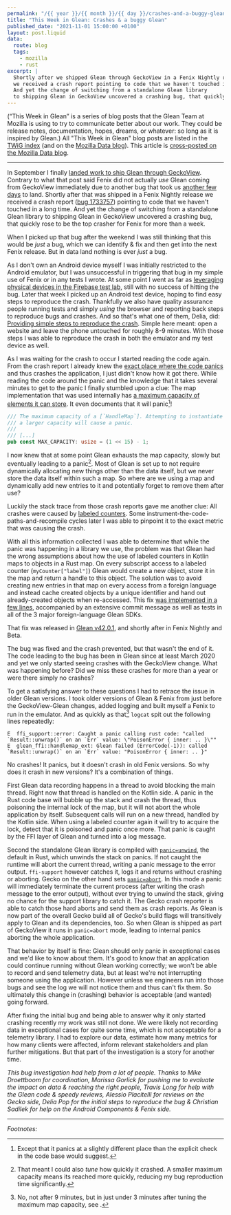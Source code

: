 ```yaml
---
permalink: "/{{ year }}/{{ month }}/{{ day }}/crashes-and-a-buggy-glean"
title: "This Week in Glean: Crashes & a buggy Glean"
published_date: "2021-11-01 15:00:00 +0100"
layout: post.liquid
data:
  route: blog
  tags:
    - mozilla
    - rust
excerpt: |
  Shortly after we shipped Glean through GeckoView in a Fenix Nightly release
  we received a crash report pointing to code that we haven't touched in a long time.
  And yet the change of switching from a standalone Glean library
  to shipping Glean in GeckoView uncovered a crashing bug, that quickly rose to be the top crasher for Fenix for more than a week.
---
```


(“This Week in Glean” is a series of blog posts that the Glean Team at Mozilla is using to try to communicate better about our work. They could be release notes, documentation, hopes, dreams, or whatever: so long as it is inspired by Glean.)
All "This Week in Glean" blog posts are listed in the [TWiG index](https://mozilla.github.io/glean/book/appendix/twig.html)
(and on the [Mozilla Data blog](https://blog.mozilla.org/data/category/glean/)).
This article is [cross-posted on the Mozilla Data blog][datablog].

[datablog]: https://blog.mozilla.org/data/2021/11/01/this-week-in-glean-crashes-a-buggy-glean

---

In September I finally [landed work to ship Glean through GeckoView][geckoview-shipped].
Contrary to what that post said Fenix did not actually _use_ Glean coming from GeckoView immediately due to another bug that took us [another few days][ac-shipping-glean] to land.
Shortly after that was shipped in a Fenix Nightly release we received a crash report ([bug 1733757][bug]) pointing to code that we haven't touched in a long time.
And yet the change of switching from a standalone Glean library to shipping Glean in GeckoView uncovered a crashing bug, that quickly rose to be the top crasher for Fenix for more than a week.

When I picked up that bug after the weekend I was still thinking that this would be _just_ a bug, which we can identify & fix and then get into the next Fenix release.
But in data land nothing is ever _just_ a bug.

As I don't own an Android device myself I was initially restricted to the Android emulator,
but I was unsuccessful in triggering that bug in my simple use of Fenix or in any tests I wrote.
At some point I went as far as [leveraging physical devices in the Firebase test lab][phys-devices],
still with no success of hitting the bug.
Later that week I picked up an Android test device, hoping to find easy steps to reproduce the crash.
Thankfully we also have quality assurance people running tests and simply _using_ the browser
and reporting back steps to reproduce bugs and crashes.
And so that's what one of them, Delia, did: [Providing simple steps to reproduce the crash][str].
Simple here meant: open a website and leave the phone untouched for roughly 8-9 minutes.
With those steps I was able to reproduce the crash in both the emulator and my test device as well.

As I was waiting for the crash to occur I started reading the code again.
From the crash report I already knew the [exact place where the code panics][ffi-support-panic] and thus crashes the application,
I just didn't know how it got there.
While reading the code around the panic and the knowledge that it takes several minutes to get to the panic I finally stumbled upon a clue:
The map implementation that was used internally has [a maximum capacity of elements it can store][ffi-support-maxcap].
It even documents that it will panic[^1]!

```rust
/// The maximum capacity of a [`HandleMap`]. Attempting to instantiate one with
/// a larger capacity will cause a panic.
///
/// [...]
pub const MAX_CAPACITY: usize = (1 << 15) - 1;
```

I now knew that at some point Glean exhausts the map capacity,
slowly but eventually leading to a panic[^2].
Most of Glean is set up to not require dynamically allocating new things other than the data itself,
but we never store the data itself within such a map.
So where are we using a map and dynamically add new entries to it and potentially forget to remove them after use?

Luckily the stack trace from those crash reports gave me another clue:
All crashes were caused by [labeled counters].
Some instrument-the-code-paths-and-recompile cycles later I was able to pinpoint it to the exact metric that was causing the crash.

With all this information collected I was able to determine that while the panic was happening in a library we use,
the problem was that Glean had the wrong assumptions about how the use of labeled counters in Kotlin maps to objects in a Rust map.
On every subscript access to a labeled counter (`myCounter["label"]`) Glean would create a new object, store it in the map and return a handle to this object.
The solution was to avoid creating new entries in that map on every access from a foreign language and instead cache created objects by a unique identifier
and hand out already-created objects when re-accessed.
This fix [was implemented in a few lines][glean-fix], accompanied by an extensive commit message as well as tests in all of the 3 major foreign-language Glean SDKs.

That fix was released in [Glean v42.0.1][glean-release], and shortly after in Fenix Nightly and Beta.

The bug was fixed and the crash prevented, but that wasn't the end of it.
The code leading to the bug has been in Glean since at least March 2020
and yet we only started seeing crashes with the GeckoView change.
What was happening before? Did we miss these crashes for more than a year or were there simply no crashes?

To get a satisfying answer to these questions I had to retrace the issue in older Glean versions.
I took older versions of Glean & Fenix from just before the GeckoView-Glean changes,
added logging and built myself a Fenix to run in the emulator.
And as quickly as that[^3] `logcat` spit out the following lines repeatedly:

```
E  ffi_support::error: Caught a panic calling rust code: "called `Result::unwrap()` on an `Err` value: \"PoisonError { inner: .. }\""
E  glean_ffi::handlemap_ext: Glean failed (ErrorCode(-1)): called `Result::unwrap()` on an `Err` value: "PoisonError { inner: .. }"
```

No crashes! It panics, but it doesn't crash in old Fenix versions.
So why does it crash in new versions?
It's a combination of things.

First Glean data recording happens in a thread to avoid blocking the main thread.
Right now that thread is handled on the Kotlin side.
A panic in the Rust code base will bubble up the stack and crash the thread, thus poisoning the internal lock of the map,
but it will not abort the whole application by itself.
Subsequent calls will run on a new thread, handled by the Kotlin side.
When using a labeled counter again it will try to acquire the lock,
detect that it is poisoned and panic once more.
That panic is caught by the FFI layer of Glean and turned into a log message.

Second the standalone Glean library is compiled with [`panic=unwind`][panic-method], the default in Rust,
which unwinds the stack on panics.
If not caught the runtime will abort the current thread, writing a panic message to the error output.
`ffi-support` however catches it, logs it and returns without crashing or aborting.
Gecko on the other hand sets [`panic=abort`][gecko-panic].
In this mode a panic will immediately terminate the current process (after writing the crash message to the error output),
without ever trying to unwind the stack, giving no chance for the support library to catch it.
The Gecko crash reporter is able to catch those hard aborts and send them as crash reports.
As Glean is now part of the overall Gecko build all of Gecko's build flags will transitively apply to Glean and its dependencies, too.
So when Glean is shipped as part of GeckoView it runs in `panic=abort` mode, leading to internal panics aborting the whole application.

That behavior by itself is fine: Glean should only panic in exceptional cases and we'd like to know about them.
It's good to know that an application could continue running without Glean working correctly;
we won't be able to record and send telemetry data, but at least we're not interrupting someone using the application.
However unless we engineers run into those bugs and see the log we will not notice them and thus can't fix them.
So ultimately this change in (crashing) behavior is acceptable (and wanted) going forward.

After fixing the initial bug and being able to answer why it only started crashing recently my work was still not done.
We were likely not recording data in exceptional cases for quite some time, which is not acceptable for a telemetry library.
I had to explore our data, estimate how many metrics for how many clients were affected, inform relevant stakeholders and plan further mitigations.
But that part of the investigation is a story for another time.

_This bug investigation had help from a lot of people.
Thanks to Mike Droettboom for coordination,
Marissa Gorlick for pushing me to evaluate the impact on data & reaching the right people,
Travis Long for help with the Glean code & speedy reviews,
Alessio Placitelli for reviews on the Gecko side,
Delia Pop for the initial steps to reproduce the bug
& Christian Sadilek for help on the Android Components & Fenix side._

---

_Footnotes:_

[^1]: Except that it panics at a slightly different place than the explicit check in the code base would suggest.  
[^2]: That meant I could also _tune_ how quickly it crashed. A smaller maximum capacity means its reached more quickly, reducing my bug reproduction time significantly.  
[^3]: No, not after 9 minutes, but in just under 3 minutes after tuning the maximum map capacity, see [^2].

[geckoview-shipped]: /2021/09/17/glean-geckoview/
[phys-devices]: https://fnordig.de/2021/10/14/fenix-physical-device-testing/
[ac-shipping-glean]: https://github.com/mozilla-mobile/android-components/pull/11045
[bug]: https://bugzilla.mozilla.org/show_bug.cgi?id=1733757
[str]: https://github.com/mozilla-mobile/fenix/issues/21767
[ffi-support-panic]: https://github.com/mozilla/ffi-support/blob/0fdc22a8dfe3731be5fd39b311e4e4885219e26c/src/handle_map.rs#L409
[ffi-support-maxcap]: https://github.com/mozilla/ffi-support/blob/0fdc22a8dfe3731be5fd39b311e4e4885219e26c/src/handle_map.rs#L160-L166
[labeled counters]: https://mozilla.github.io/glean/book/reference/metrics/labeled_counters.html
[glean-fix]: https://github.com/mozilla/glean/commit/499309475f4f002bdd6c19db4aa051634760efe1#diff-fe013beaf77cb562dae30dd3e639f386b9c9f01d6bc6800538ccd72eb89ad68cR77-R107
[glean-release]: https://github.com/mozilla/glean/releases/tag/v42.0.1
[panic-method]: https://doc.rust-lang.org/cargo/reference/profiles.html#panic
[gecko-panic]: https://searchfox.org/mozilla-central/rev/a9e0a3f5e5f7cde941d419db967997aaa1f06b0f/Cargo.toml#63
